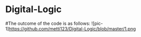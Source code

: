 # Digital-Logic
#The outcome of the code is as follows:
![pic-1]https://github.com/metti123/Digital-Logic/blob/master/1.png
